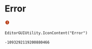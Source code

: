 # Error
![](/img/Error.png)

``` CSharp
EditorGUIUtility.IconContent("Error")
```
```
-1093292119200880466
```
